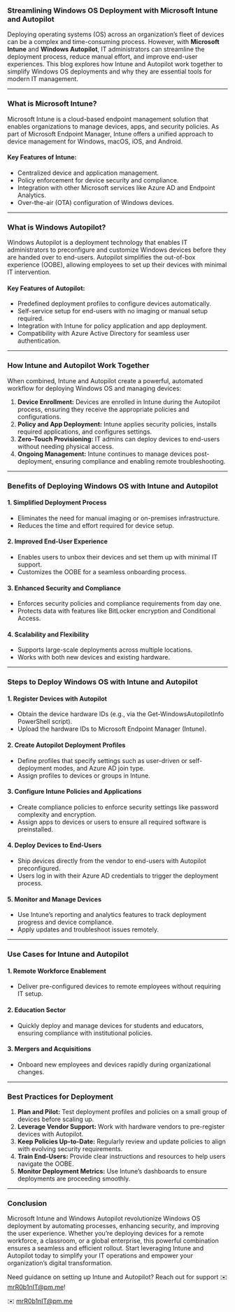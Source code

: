 ### **Streamlining Windows OS Deployment with Microsoft Intune and Autopilot**

Deploying operating systems (OS) across an organization’s fleet of devices can be a complex and time-consuming process. However, with **Microsoft Intune** and **Windows Autopilot**, IT administrators can streamline the deployment process, reduce manual effort, and improve end-user experiences. This blog explores how Intune and Autopilot work together to simplify Windows OS deployments and why they are essential tools for modern IT management.

---

### **What is Microsoft Intune?**
Microsoft Intune is a cloud-based endpoint management solution that enables organizations to manage devices, apps, and security policies. As part of Microsoft Endpoint Manager, Intune offers a unified approach to device management for Windows, macOS, iOS, and Android.

#### **Key Features of Intune:**
- Centralized device and application management.
- Policy enforcement for device security and compliance.
- Integration with other Microsoft services like Azure AD and Endpoint Analytics.
- Over-the-air (OTA) configuration of Windows devices.

---

### **What is Windows Autopilot?**
Windows Autopilot is a deployment technology that enables IT administrators to preconfigure and customize Windows devices before they are handed over to end-users. Autopilot simplifies the out-of-box experience (OOBE), allowing employees to set up their devices with minimal IT intervention.

#### **Key Features of Autopilot:**
- Predefined deployment profiles to configure devices automatically.
- Self-service setup for end-users with no imaging or manual setup required.
- Integration with Intune for policy application and app deployment.
- Compatibility with Azure Active Directory for seamless user authentication.

---

### **How Intune and Autopilot Work Together**
When combined, Intune and Autopilot create a powerful, automated workflow for deploying Windows OS and managing devices:

1. **Device Enrollment:** Devices are enrolled in Intune during the Autopilot process, ensuring they receive the appropriate policies and configurations.
2. **Policy and App Deployment:** Intune applies security policies, installs required applications, and configures settings.
3. **Zero-Touch Provisioning:** IT admins can deploy devices to end-users without needing physical access.
4. **Ongoing Management:** Intune continues to manage devices post-deployment, ensuring compliance and enabling remote troubleshooting.

---

### **Benefits of Deploying Windows OS with Intune and Autopilot**
#### **1. Simplified Deployment Process**
- Eliminates the need for manual imaging or on-premises infrastructure.
- Reduces the time and effort required for device setup.

#### **2. Improved End-User Experience**
- Enables users to unbox their devices and set them up with minimal IT support.
- Customizes the OOBE for a seamless onboarding process.

#### **3. Enhanced Security and Compliance**
- Enforces security policies and compliance requirements from day one.
- Protects data with features like BitLocker encryption and Conditional Access.

#### **4. Scalability and Flexibility**
- Supports large-scale deployments across multiple locations.
- Works with both new devices and existing hardware.

---

### **Steps to Deploy Windows OS with Intune and Autopilot**
#### **1. Register Devices with Autopilot**
- Obtain the device hardware IDs (e.g., via the Get-WindowsAutopilotInfo PowerShell script).
- Upload the hardware IDs to Microsoft Endpoint Manager (Intune).

#### **2. Create Autopilot Deployment Profiles**
- Define profiles that specify settings such as user-driven or self-deployment modes, and Azure AD join type.
- Assign profiles to devices or groups in Intune.

#### **3. Configure Intune Policies and Applications**
- Create compliance policies to enforce security settings like password complexity and encryption.
- Assign apps to devices or users to ensure all required software is preinstalled.

#### **4. Deploy Devices to End-Users**
- Ship devices directly from the vendor to end-users with Autopilot preconfigured.
- Users log in with their Azure AD credentials to trigger the deployment process.

#### **5. Monitor and Manage Devices**
- Use Intune’s reporting and analytics features to track deployment progress and device compliance.
- Apply updates and troubleshoot issues remotely.

---

### **Use Cases for Intune and Autopilot**
#### **1. Remote Workforce Enablement**
- Deliver pre-configured devices to remote employees without requiring IT setup.

#### **2. Education Sector**
- Quickly deploy and manage devices for students and educators, ensuring compliance with institutional policies.

#### **3. Mergers and Acquisitions**
- Onboard new employees and devices rapidly during organizational changes.

---

### **Best Practices for Deployment**
1. **Plan and Pilot:** Test deployment profiles and policies on a small group of devices before scaling up.
2. **Leverage Vendor Support:** Work with hardware vendors to pre-register devices with Autopilot.
3. **Keep Policies Up-to-Date:** Regularly review and update policies to align with evolving security requirements.
4. **Train End-Users:** Provide clear instructions and resources to help users navigate the OOBE.
5. **Monitor Deployment Metrics:** Use Intune’s dashboards to ensure deployments are proceeding smoothly.

---

### **Conclusion**
Microsoft Intune and Windows Autopilot revolutionize Windows OS deployment by automating processes, enhancing security, and improving the user experience. Whether you’re deploying devices for a remote workforce, a classroom, or a global enterprise, this powerful combination ensures a seamless and efficient rollout. Start leveraging Intune and Autopilot today to simplify your IT operations and empower your organization’s digital transformation.

Need guidance on setting up Intune and Autopilot? Reach out for support ✉️ [mrR0b1nIT@pm.me](mailto:mrR0b1nIT@pm.me)!

✉️ [mrR0b1nIT@pm.me](mailto:mrR0b1nIT@pm.me)

